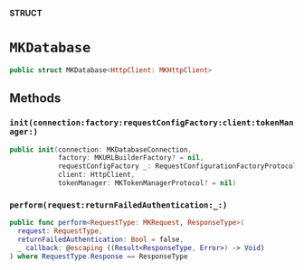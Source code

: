 **STRUCT**

# `MKDatabase`

```swift
public struct MKDatabase<HttpClient: MKHttpClient>
```

## Methods
### `init(connection:factory:requestConfigFactory:client:tokenManager:)`

```swift
public init(connection: MKDatabaseConnection,
            factory: MKURLBuilderFactory? = nil,
            requestConfigFactory _: RequestConfigurationFactoryProtocol? = nil,
            client: HttpClient,
            tokenManager: MKTokenManagerProtocol? = nil)
```

### `perform(request:returnFailedAuthentication:_:)`

```swift
public func perform<RequestType: MKRequest, ResponseType>(
  request: RequestType,
  returnFailedAuthentication: Bool = false,
  _ callback: @escaping ((Result<ResponseType, Error>) -> Void)
) where RequestType.Response == ResponseType
```

